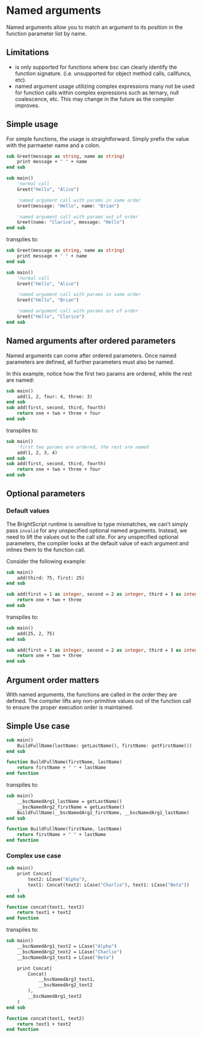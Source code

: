 # Named arguments
Named arguments allow you to match an argument to its position in the function parameter list by name.

## Limitations
 - is only supported for functions where bsc can clearly identify the function signature. (i.e. unsupported for object method calls, callfuncs, etc).
 - named argument usage utilizing complex expressions many not be used for function calls within complex expressions such as ternary, null coalescence, etc. This may change in the future as the compiler improves.

## Simple usage
For simple functions, the usage is straightforward. Simply prefix the value with the parmaeter name and a colon.
```vb
sub Greet(message as string, name as string)
    print message + " " + name
end sub

sub main()
    'normal call
    Greet("Hello", "Alice")

    'named argument call with params in same order
    Greet(message: "Hello", name: "Brian")

    'named argument call with params out of order
    Greet(name: "Clarice", message: "Hello")
end sub
```

transpiles to:

```vb
sub Greet(message as string, name as string)
    print message + " " + name
end sub

sub main()
    'normal call
    Greet("Hello", "Alice")

    'named argument call with params in same order
    Greet("Hello", "Brian")

    'named argument call with params out of order
    Greet("Hello", "Clarice")
end sub
```

## Named arguments after ordered parameters
Named arguments can come after ordered parameters. Once named parameters are defined, all further parameters must also be named.

In this example, notice how the first two params are ordered, while the rest are named:
```vb
sub main()
    add(1, 2, four: 4, three: 3)
end sub
sub add(first, second, third, fourth)
    return one + two + three + four
end sub
```

transpiles to:
```vb
sub main()
    'first two params are ordered, the rest are named
    add(1, 2, 3, 4)
end sub
sub add(first, second, third, fourth)
    return one + two + three + four
end sub
```

## Optional parameters
### Default values
The BrightScript runtime is sensitive to type mismatches, we can't simply pass `invalid` for any unspecified optional named arguments. Instead, we need to lift the values out to the call site. For any unspecified optional parameters, the compiler looks at the default value of each argument and inlines them to the function call.

Consider the following example:

```vb
sub main()
    add(third: 75, first: 25)
end sub

sub add(first = 1 as integer, second = 2 as integer, third = 3 as integer)
    return one + two + three
end sub
```

transpiles to:

```vb
sub main()
    add(25, 2, 75)
end sub

sub add(first = 1 as integer, second = 2 as integer, third = 3 as integer)
    return one + two + three
end sub
```


## Argument order matters
With named arguments, the functions are called in the order they are defined. The compiler lifts any non-primitive values out of the function call to ensure the proper execution order is maintained.


## Simple Use case
```vb
sub main()
    BuildFullName(lastName: getLastName(), firstName: getFirstName())
end sub

function BuildFullName(firstName, lastName)
    return firstName + " " + lastName
end function
```

transpiles to:
```vb
sub main()
    __bscNamedArg1_lastName = getLastName()
    __bscNamedArg2_firstName = getLastName()
    BuildFullName(__bscNamedArg2_firstName, __bscNamedArg1_lastName)
end sub

function BuildFullName(firstName, lastName)
    return firstName + " " + lastName
end function
```

### Complex use case
```vb
sub main()
    print Concat(
        text2: LCase("Alpha"),
        text1: Concat(text2: LCase("Charlie"), text1: LCase("Beta"))
    )
end sub

function concat(text1, text2)
    return text1 + text2
end function
```

transpiles to:

```vb
sub main()
    __bscNamedArg1_text2 = LCase("Alpha")
    __bscNamedArg2_text2 = LCase("Charlie")
    __bscNamedArg3_text1 = LCase("Beta")

    print Concat(
        Concat(
            __bscNamedArg3_text1,
            __bscNamedArg2_text2
        ),
        __bscNamedArg1_text2
    )
end sub

function concat(text1, text2)
    return text1 + text2
end function
```

